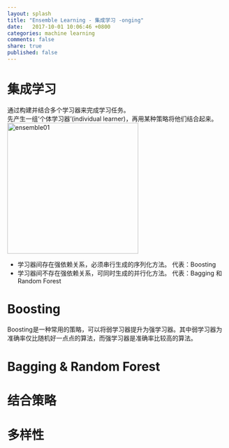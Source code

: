 ```yaml
---
layout: splash
title: "Ensemble Learning - 集成学习 -onging"
date:   2017-10-01 10:06:46 +0800
categories: machine learning
comments: false
share: true
published: false
---
```


# 集成学习
通过构建并结合多个学习器来完成学习任务。    
先产生一组‘个体学习器’(individual learner)，再用某种策略将他们结合起来。
<img src="{{ site.baseurl }}/img/machinelearning/ensemble01.png" alt="ensemble01" style="width: 300px;"/>   

- 学习器间存在强依赖关系，必须串行生成的序列化方法。 代表：Boosting
- 学习器间不存在强依赖关系，可同时生成的并行化方法。 代表：Bagging 和 Random Forest

# Boosting 
Boosting是一种常用的策略，可以将弱学习器提升为强学习器。其中弱学习器为准确率仅比随机好一点点的算法，而强学习器是准确率比较高的算法。 



# Bagging & Random Forest

# 结合策略

# 多样性